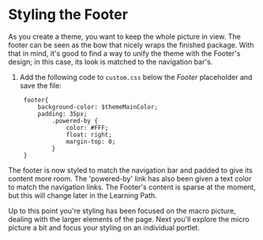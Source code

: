 # Styling the Footer [](id=styling-the-footer)

As you create a theme, you want to keep the whole picture in view. The footer 
can be seen as the bow that nicely wraps the finished package. With that in 
mind, it's good to find a way to unify the theme with the Footer's design; in
this case, its look is matched to the navigation bar's.

1. Add the following code to `custom.css` below the *Footer* placeholder 
   and save the file:

        footer{
            background-color: $themeMainColor;
            padding: 35px;
                .powered-by {
                    color: #FFF;
                    float: right;
                    margin-top: 0;
                }
        }

The footer is now styled to match the navigation bar and padded to give its 
content more room. The 'powered-by' link has also been given a text color to 
match the navigation links. The Footer's content is sparse at the moment, but 
this will change later in the Learning Path.

Up to this point you're styling has been focused on the macro picture, dealing 
with the larger elements of the page. Next you'll explore the micro picture a
bit and focus your styling on an individual portlet.
